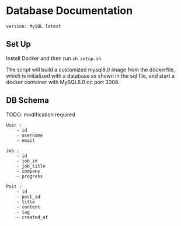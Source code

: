 # Database Documentation

```
version: MySQL latest
```

## Set Up

Install Docker and then run `sh setup.sh`.

The script will build a customized mysql8.0 image from the dockerfile, which is initialized with a database as shown in the sql file, and start a docker container with MySQL8.0 on port 3306.

## DB Schema

TODO: modification required

```
User :
    - id
    - username
    - email
```

```
Job :
    - id
    - job_id
    - job_title
    - company
    - progress
```

```
Post :
    - id
    - post_id
    - title
    - content
    - tag
    - created_at
```

